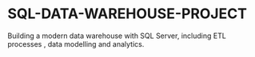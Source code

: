 # SQL-DATA-WAREHOUSE-PROJECT
Building a modern data warehouse with SQL Server, including ETL processes , data modelling and analytics.
